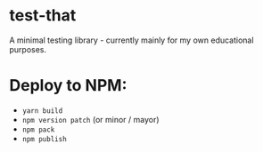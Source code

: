# test-that

A minimal testing library - currently mainly for my own educational purposes.


# Deploy to NPM:

- `yarn build`
- `npm version patch` (or minor / mayor)
- `npm pack`
- `npm publish`
